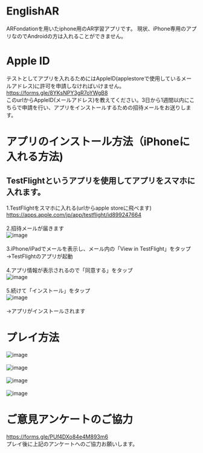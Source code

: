 # EnglishAR
ARFondationを用いたiphone用のAR学習アプリです。
現状、iPhone専用のアプリなのでAndroidの方は入れることができません。

# Apple ID
テストとしてアプリを入れるためにはAppleID(applestoreで使用しているメールアドレス)に許可を申請しなければいけません。<br>
https://forms.gle/8YKsNPY3gR7oYWgB8 <br>
このurlからAppleID(メールアドレス)を教えてください。3日から1週間以内にこちらで申請を行い、アプリをインストールするための招待メールをお送りします。

# アプリのインストール方法（iPhoneに入れる方法)
## TestFlightというアプリを使用してアプリをスマホに入れます。
1.TestFlightをスマホに入れる(urlからapple storeに飛べます)<br>
https://apps.apple.com/jp/app/testflight/id899247664<br><br>
2.招待メールが届きます<br>
![image](https://user-images.githubusercontent.com/69417078/140259275-d36df2ac-b6a7-466b-b53c-146e9290b9f4.png)
<br><br>
3.iPhone/iPadでメールを表示し、メール内の「View in TestFlight」をタップ
→TestFlightのアプリが起動<br><br>
4.アプリ情報が表示されるので「同意する」をタップ<br>
![image](https://user-images.githubusercontent.com/69417078/140259174-18b4764b-b4bb-4979-88a8-d4d2bcf980d7.png)
<br><br>
5.続けて「インストール」をタップ<br>
![image](https://user-images.githubusercontent.com/69417078/140259219-a83c183b-c635-411e-9dcb-65ea1b31ab50.png)
<br><br>
→アプリがインストールされます
# プレイ方法
![image](https://user-images.githubusercontent.com/69417078/140264486-eacbd535-8723-431f-83a1-1bcd6da53683.png)<br><br>
![image](https://user-images.githubusercontent.com/69417078/140264747-923ab726-1558-466f-8f85-756727721174.png)<br><br>
![image](https://user-images.githubusercontent.com/69417078/140265496-ff843e3e-d483-4171-9c12-61c3fa9e2753.png)<br><br>
![image](https://user-images.githubusercontent.com/69417078/140265792-13eb1319-5b5d-488b-bb70-79269c7b5972.png)

# ご意見アンケートのご協力
https://forms.gle/PUf4DXo84e4M893m6<br>
プレイ後に上記のアンケートへのご協力お願いします。
